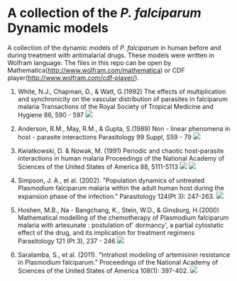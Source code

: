# A collection of the _P. falciparum_ Dynamic models

A collection of the dynamic models of _P. falciparum_ in human before and during treatment with antimalarial drugs. These models were written in Wolfram language. The files in this repo can be open by Mathematica(http://www.wolfram.com/mathematica) or CDF player(http://www.wolfram.com/cdf-player/).

1. White, N.J., Chapman, D., & Watt, G.(1992) The effects of multiplication and synchronicity on the vascular distribution of parasites in falciparum malaria Transactions of the Royal Society of Tropical Medicine and Hygiene 86, 590 - 597 
![](http://www.sakngoi.com/wp-content/uploads/2017/03/NJW-data.gif)

2. Anderson, R.M., May, R.M., & Gupta, S.(1989) Non - linear phenomena in host - parasite interactions Parasitology 99 Suppl, S59 - 79 
![](http://www.sakngoi.com/wp-content/uploads/amg.gif)

3. Kwiatkowski, D. & Nowak, M. (1991) Periodic and chaotic host-parasite interactions in human malaria Proceedings of the National Academy of Sciences of the United States of America 88, 5111-5113 
![](http://www.sakngoi.com/wp-content/uploads/KDNM.gif)
![](http://www.sakngoi.com/wp-content/uploads/KDNM2.gif)

4. Simpson, J. A., et al. (2002). "Population dynamics of untreated Plasmodium falciparum malaria within the adult human host during the expansion phase of the infection." Parasitology 124(Pt 3): 247-263.
![](http://www.sakngoi.com/wp-content/uploads/julie.gif)

5. Hoshen, M.B., Na - Bangchang, K., Stein, W.D., & Ginsburg, H.(2000) Mathematical modelling of the chemotherapy of Plasmodium falciparum malaria with artesunate : postulation of' dormancy', a partial cytostatic effect of the drug, and its implication for treatment regimens Parasitology 121 (Pt 3), 237 - 246 
![](http://www.sakngoi.com/wp-content/uploads/hoshen.gif)

6. Saralamba, S., et al. (2011). "Intrahost modeling of artemisinin resistance in Plasmodium falciparum." Proceedings of the National Academy of Sciences of the United States of America 108(1): 397-402.
![](http://www.sakngoi.com/wp-content/uploads/saralamba.gif)
